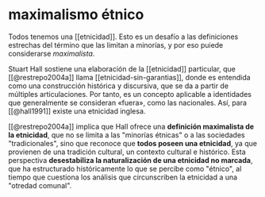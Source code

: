 # maximalismo étnico
Todos tenemos una [[etnicidad]]. Esto es un desafío a las definiciones estrechas del término que las limitan a minorías, y por eso puiede considerarse *maximalista*.

Stuart Hall sostiene una elaboración de la [[etnicidad]] particular, que [[@restrepo2004a]] llama [[etnicidad-sin-garantias]], donde es entendida como una construcción histórica y discursiva, que se da a partir de múltiples articulaciones. Por tanto, es un concepto aplicable a identidades que generalmente se consideran «fuera», como las nacionales. Así, para [[@hall1991]] existe una etnicidad inglesa.

[[@restrepo2004a]] implica que Hall ofrece una **definición maximalista de la etnicidad**, que no se limita a las "minorías étnicas" o a las sociedades "tradicionales", sino que reconoce que **todos poseen una etnicidad**, ya que provienen de una tradición cultural, un contexto cultural e histórico. Esta perspectiva **desestabiliza la naturalización de una etnicidad no marcada**, que ha estructurado históricamente lo que se percibe como "étnico", al tiempo que cuestiona los análisis que circunscriben la etnicidad a una "otredad comunal".
